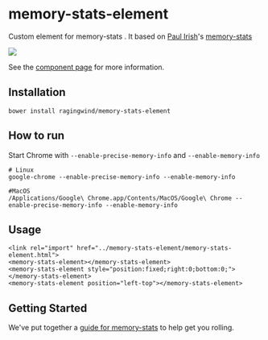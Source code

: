 # memory-stats-element

Custom element for memory-stats . It based on [Paul Irish](https://github.com/paulirish)'s [memory-stats](https://github.com/paulirish/memory-stats.js)

![](http://i.imgur.com/bStpVsC.gif)

See the [component page](http://ragingwind.github.io/memory-stats-element) for more information.

## Installation

```
bower install ragingwind/memory-stats-element
```

## How to run

Start Chrome with `--enable-precise-memory-info` and `--enable-memory-info`

```
# Linux
google-chrome --enable-precise-memory-info --enable-memory-info

#MacOS
/Applications/Google\ Chrome.app/Contents/MacOS/Google\ Chrome --enable-precise-memory-info --enable-memory-info
```

## Usage

```
<link rel="import" href="../memory-stats-element/memory-stats-element.html">
<memory-stats-element></memory-stats-element>
<memory-stats-element style="position:fixed;right:0;bottom:0;"></memory-stats-element>
<memory-stats-element position="left-top"></memory-stats-element>
```

## Getting Started

We've put together a [guide for memory-stats](http://www.polymer-project.org/docs/start/reusableelements.html) to help get you rolling.
